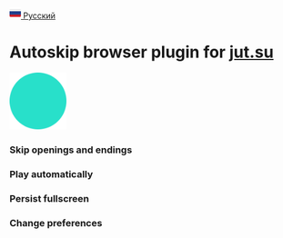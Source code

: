 [<img src="https://raw.githubusercontent.com/twitter/twemoji/master/assets/svg/1f1f7-1f1fa.svg" alt="RU Flag" width="20"/> Русский](https://github.com/kerdl/jutsuper/blob/main/README-RU.md)


# Autoskip browser plugin for [jut.su](https://jut.su/)

<a href="#"><img src="assets/circle.svg" width="100"/></a>

### Skip openings and endings

### Play automatically

### Persist fullscreen

### Change preferences
